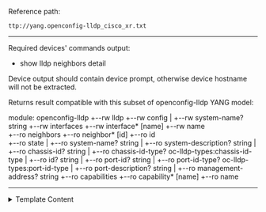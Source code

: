 Reference path:
```
ttp://yang.openconfig-lldp_cisco_xr.txt
```

---



Required devices' commands output:
 - show lldp neighbors detail
 
Device output should contain device prompt, otherwise device hostname will not be extracted.

Returns result compatible with this subset of openconfig-lldp
YANG model:

module: openconfig-lldp
  +--rw lldp
     +--rw config
     |  +--rw system-name?                  string
     +--rw interfaces
        +--rw interface* [name]
           +--rw name         
           +--ro neighbors
              +--ro neighbor* [id]
                 +--ro id              
                 +--ro state
                 |  +--ro system-name?               string
                 |  +--ro system-description?        string
                 |  +--ro chassis-id?                string
                 |  +--ro chassis-id-type?           oc-lldp-types:chassis-id-type
                 |  +--ro id?                        string
                 |  +--ro port-id?                   string
                 |  +--ro port-id-type?              oc-lldp-types:port-id-type
                 |  +--ro port-description?          string
                 |  +--ro management-address?        string
                 +--ro capabilities
                    +--ro capability* [name]
                       +--ro name           				  



---

<details><summary>Template Content</summary>
```
<doc>
Required devices' commands output:
 - show lldp neighbors detail
 
Device output should contain device prompt, otherwise device hostname will not be extracted.

Returns result compatible with this subset of openconfig-lldp
YANG model:

module: openconfig-lldp
  +--rw lldp
     +--rw config
     |  +--rw system-name?                  string
     +--rw interfaces
        +--rw interface* [name]
           +--rw name         
           +--ro neighbors
              +--ro neighbor* [id]
                 +--ro id              
                 +--ro state
                 |  +--ro system-name?               string
                 |  +--ro system-description?        string
                 |  +--ro chassis-id?                string
                 |  +--ro chassis-id-type?           oc-lldp-types:chassis-id-type
                 |  +--ro id?                        string
                 |  +--ro port-id?                   string
                 |  +--ro port-id-type?              oc-lldp-types:port-id-type
                 |  +--ro port-description?          string
                 |  +--ro management-address?        string
                 +--ro capabilities
                    +--ro capability* [name]
                       +--ro name           				  
</doc>



<macro>
def process(data):
    """
    Function to process parsing results in a structure
    compatible with openconfig-lldp YANG module.
    
    Parsing results are a dictionary keyed by interface name, that 
    is done to combine multiple neighbors in a list under the 
    interface, while in opencofnig-lldp model structure under 
    "lldp.interfaces.inderface" must be a list.
    
    Moreover, neighbors must contain "id" key and use "state" key to
    store information about neighbor details.
    """
    ret = []

    for res_item in data:
        # transform dictionary of interfaces into a list
        ret_template = {
                "opencondig-lldp": {
                    "lldp": {
                        "interfaces": {"interface": []},
                        "config": {
                            "system-name": res_item.get("system_name", {}).get("hostname")
                        }
                    }
                }
        }
        interfaces = res_item.get("lldp", {}).get("interfaces", {}).get("inderface", {})
        for interface_name, interface_data in interfaces.items():
    
            # set neighbors IDs and form structure with "state" key
            neighbors = interface_data["neighbors"]["neighbor"]
            interface_data["neighbors"]["neighbor"] = []
            for id, neigbour in enumerate(neighbors, 1):
                interface_data["neighbors"]["neighbor"].append(
                    {
                        "id": id,
                        "state": {"id": id, **neigbour}
                    }            
                )
    
            # form final interface structure
            ret_template["opencondig-lldp"]["lldp"]["interfaces"]["interface"].append(
                {
                    "name": interface_name,
                    **interface_data
                }
            )
        ret.append(ret_template)
            
    return ret
    
def map_capabilities(data):
    """
    Function to map capabilities
    """
    ret = []
    
    mapper = {
        "B": {"name": "MAC_BRIDGE"},
        "R": {"name": "ROUTER"}
    }
    
    for code in data.get("codes", []):
        if code in mapper:
            ret.append(mapper[code])
    
    return {"capability": ret}
</macro>

<vars>
ifmap = {
    'ATM': ['^ATM', '^AT'],
    'BDI': ['^Bd', '^Bdi'],
    'EOBC': ['^EOBC', '^EO'],
    'Eth': ['^Ethernet', '^Eth', '^eth', r'^Et(?=\d)', r'^et(?=\d)'],
    'FE': ['^FastEthernet', '^FastEth', '^FastE', '^Fast', '^Fas', '^FE', '^Fa', '^fa'],
    'Fddi': ['^Fddi', '^FD'],
    '50GE': ['^FiftyGigabitEthernet', '^FiftyGigEthernet', '^FiftyGigEth', '^FiftyGigE', '^FI', '^Fi', '^fi'],
    '40GE': ['^FortyGigabitEthernet', '^FortyGigEthernet', '^FortyGigEth', '^FortyGigE', '^FortyGig', '^FGE', '^FO', '^Fo'],
    '400GE': ['^FourHundredGigabitEthernet', '^FourHundredGigEthernet', '^FourHundredGigEth', '^FourHundredGigE', '^FourHundredGig', '^F', '^f'],
    'GE': ['^GigabitEthernet', '^GigEthernet', '^GigEth', '^GigE', '^Gig', '^GE', '^Ge', '^ge', '^Gi', '^gi'],
    '100GE': ['^HundredGigabitEthernet', '^HundredGigEthernet', '^HundredGigEth', '^HundredGigE', '^HundredGig', '^Hu'],
    'Lo': ['^Loopback', '^loopback', '^Lo', '^lo'],
    'MFR': ['^MFR'], 
    'Ma': ['^Management_short'],
    'MGMT': ['^Management', '^Mgmt', '^mgmt', '^Ma'],
    'Multilink': ['^Multilink', '^Mu'],
    'POS': ['^POS', '^PO'],
    'LAG': ['^PortChannel', '^Port-channel', '^Port-Channel', '^port-channel', '^po', '^Po', "^Bundle-Ether", "^BE"],
    'Serial': ['^Serial', '^Se', '^S'],
    '10GE': ['^TenGigabitEthernet', '^TenGigEthernet', '^TenGigEth', '^TenGigE', '^TenGig', '^TeGig', '^Ten', '^Te', '^te'],
    'Tunnel': ['^Tunnel', '^Tun', '^Tu'],
    '25GE': ['^TwentyFiveGigabitEthernet', '^TwentyFiveGigEthernet', '^TwentyFiveGigEth', '^TwentyFiveGigE', '^TwentyFiveGig', '^Twe', '^TF', '^Tf', '^tf'],
    '2GE': ['^Tw', '^Two'],
    '200GE': ['^TwoHundredGigabitEthernet', '^TwoHundredGigEthernet', '^TwoHundredGigEth', '^TwoHundredGigE', '^TwoHundredGig', '^TH', '^Th', '^th'],
    'VLAN': ['^VLAN', '^V', '^Vl'],
    'Virtual-Access': ['^Virtual-Access', '^Vi'],
    'Virtual-Template': ['^Virtual-Template', '^Vt'],
    'WLAN': ['^Wlan-GigabitEthernet'],
    'nve': ['^n', '^nv', '^nve']
}
</vars>

<vars name="system_name">
hostname="gethostname"
</vars>

<group name="lldp.interfaces.inderface**.{{ name }}**">
##
##  Parses "show lldp neighbors detail" output
##
Local Interface: {{ name | resuball(ifmap) }}

<group name="neighbors.neighbor*">
Chassis id: {{ chassis-id | mac_eui }}
Port id: {{ port-id | resuball(ifmap) }}
Port Description: {{ port-description | re(".+") | default(None) }}
System Name: {{ system-name }}
  IPv4 address: {{ management-address | default(None) }}
  
<group name="_">
System Description: {{ _start_ }}
{{ system-description | _line_ | strip | joinmatches(" ") }}
Time remaining: {{ ignore }} seconds {{ _end_ }}
</group>

<group name="capabilities" macro="map_capabilities">
System Capabilities: {{ codes | split(",") }}
</group>

{{ port-id-type | set("INTERFACE_NAME") }}
{{ chassis-id-type | set("MAC_ADDRESS") }}
</group>
</group>

<output macro="process"/>
```
</details>
